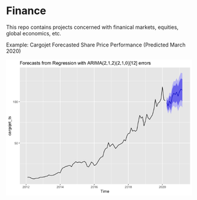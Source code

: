 # Finance

This repo contains projects concerned with finanical markets, equities, global economics, etc.

Example: Cargojet Forecasted Share Price Performance (Predicted March 2020)

![image](/cargojet.png)
